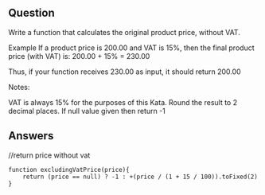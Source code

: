 ## Question
Write a function that calculates the original product price, without VAT.

Example
If a product price is 200.00 and VAT is 15%, then the final product price (with VAT) is: 200.00 + 15% = 230.00

Thus, if your function receives 230.00 as input, it should return 200.00

Notes:

VAT is always 15% for the purposes of this Kata.
Round the result to 2 decimal places.
If null value given then return -1

## Answers 
//return price without vat

    function excludingVatPrice(price){
        return (price == null) ? -1 : +(price / (1 + 15 / 100)).toFixed(2)
    }
